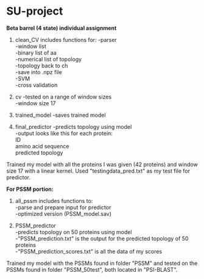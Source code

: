 # SU-project

**Beta barrel (4 state) individual assignment**

1. clean_CV includes functions for:
    -parser  
    -window list  
    -binary list of aa  
    -numerical list of topology  
    -topology back to ch  
    -save into .npz file  
    -SVM  
    -cross validation  
    
2. cv
    -tested on a range of window sizes  
    -window size 17  

3. trained_model
    -saves trained model
    
4. final_predictor
    -predicts topology using model  
    -output looks like this for each protein:  
      ID  
      amino acid sequence  
      predicted topology  
      
Trained my model with all the proteins I was given (42 proteins) and window size 17 with a linear kernel.
Used "testingdata_pred.txt" as my test file for predictor. 

**For PSSM portion:**

1. all_pssm includes functions to:  
    -parse and prepare input for predictor  
    -optimized version (PSSM_model.sav)  
    
2. PSSM_predictor  
    -predicts topology on 50 proteins using model  
    -"PSSM_prediction.txt" is the output for the predicted topology of 50 proteins  
    -"PSSM_prediction_scores.txt" is all the data of my scores  
    
Trained my model with the PSSMs found in folder "PSSM" and tested on the PSSMs found in folder "PSSM_50test", both located in "PSI-BLAST".
